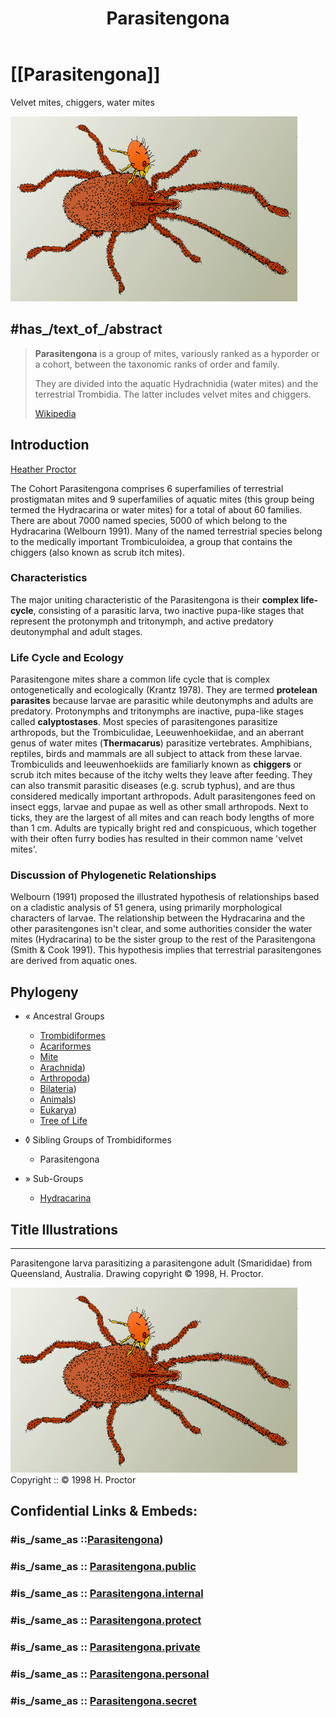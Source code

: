 ﻿---
title: Parasitengona
---

# [[Parasitengona]]

Velvet mites, chiggers, water mites 

![Smarididae](Parasitengona/Smarididae.gif) 

## #has_/text_of_/abstract 

> **Parasitengona** is a group of mites, variously ranked as a hyporder or a cohort, between the taxonomic ranks of order and family. 
>
> They are divided into the aquatic Hydrachnidia (water mites) and the terrestrial Trombidia. The latter includes velvet mites and chiggers.
>
> [Wikipedia](https://en.wikipedia.org/wiki/Parasitengona) 


## Introduction

[Heather Proctor]()

The Cohort Parasitengona comprises 6 superfamilies of terrestrial
prostigmatan mites and 9 superfamilies of aquatic mites (this group
being termed the Hydracarina or water mites) for a total of about 60
families. There are about 7000 named species, 5000 of which belong to
the Hydracarina (Welbourn 1991). Many of the named terrestrial species
belong to the medically important Trombiculoidea, a group that contains
the chiggers (also known as scrub itch mites).

### Characteristics

The major uniting characteristic of the Parasitengona is their **complex
life-cycle**, consisting of a parasitic larva, two inactive pupa-like
stages that represent the protonymph and tritonymph, and active
predatory deutonymphal and adult stages.

### Life Cycle and Ecology

Parasitengone mites share a common life cycle that is complex
ontogenetically and ecologically (Krantz 1978). They are termed
**protelean parasites** because larvae are parasitic while deutonymphs
and adults are predatory. Protonymphs and tritonymphs are inactive,
pupa-like stages called **calyptostases**. Most species of
parasitengones parasitize arthropods, but the Trombiculidae,
Leeuwenhoekiidae, and an aberrant genus of water mites (**Thermacarus**)
parasitize vertebrates. Amphibians, reptiles, birds and mammals are all
subject to attack from these larvae. Trombiculids and leeuwenhoekiids
are familiarly known as **chiggers** or scrub itch mites because of the
itchy welts they leave after feeding. They can also transmit parasitic
diseases (e.g. scrub typhus), and are thus considered medically
important arthropods. Adult parasitengones feed on insect eggs, larvae
and pupae as well as other small arthropods. Next to ticks, they are the
largest of all mites and can reach body lengths of more than 1 cm.
Adults are typically bright red and conspicuous, which together with
their often furry bodies has resulted in their common name \'velvet
mites\'.

### Discussion of Phylogenetic Relationships

Welbourn (1991) proposed the illustrated hypothesis of relationships
based on a cladistic analysis of 51 genera, using primarily
morphological characters of larvae. The relationship between the
Hydracarina and the other parasitengones isn\'t clear, and some
authorities consider the water mites (Hydracarina) to be the sister
group to the rest of the Parasitengona (Smith & Cook 1991). This
hypothesis implies that terrestrial parasitengones are derived from
aquatic ones.

## Phylogeny 

-   « Ancestral Groups  
    -   [Trombidiformes](../Trombidiformes.md)
    -   [Acariformes](../../Acariformes.md)
    -   [Mite](../../../Mite.md)
    -  [Arachnida](../../../../Arachnida.md))
    -  [Arthropoda](../../../../../../Arthropoda.md))
    -  [Bilateria](../../../../../../../Bilateria.md))
    -  [Animals](../../../../../../../../Animals.md))
    -  [Eukarya](../../../../../../../../../Eukarya.md))
    -   [Tree of Life](../../../../../../../../../Tree_of_Life.md)

-   ◊ Sibling Groups of  Trombidiformes
    -   Parasitengona

-   » Sub-Groups
    -   [Hydracarina](Parasitengona/Hydracarina.md)


## Title Illustrations

--------
Parasitengone larva parasitizing a parasitengone adult (Smarididae) from
Queensland, Australia. Drawing copyright © 1998, H. Proctor.

![Smarididae](Parasitengona/Smarididae.gif)
Copyright ::   © 1998 H. Proctor


## Confidential Links & Embeds: 

### #is_/same_as ::[Parasitengona](Parasitengona.md)) 

### #is_/same_as :: [Parasitengona.public](/_public/bio/bio~Domain/Eukarya/Animal/Bilateria/Arthropoda/Chelicerata/Arachnida/Mite/Acariformes/Trombidiformes/Parasitengona.public.md) 

### #is_/same_as :: [Parasitengona.internal](/_internal/bio/bio~Domain/Eukarya/Animal/Bilateria/Arthropoda/Chelicerata/Arachnida/Mite/Acariformes/Trombidiformes/Parasitengona.internal.md) 

### #is_/same_as :: [Parasitengona.protect](/_protect/bio/bio~Domain/Eukarya/Animal/Bilateria/Arthropoda/Chelicerata/Arachnida/Mite/Acariformes/Trombidiformes/Parasitengona.protect.md) 

### #is_/same_as :: [Parasitengona.private](/_private/bio/bio~Domain/Eukarya/Animal/Bilateria/Arthropoda/Chelicerata/Arachnida/Mite/Acariformes/Trombidiformes/Parasitengona.private.md) 

### #is_/same_as :: [Parasitengona.personal](/_personal/bio/bio~Domain/Eukarya/Animal/Bilateria/Arthropoda/Chelicerata/Arachnida/Mite/Acariformes/Trombidiformes/Parasitengona.personal.md) 

### #is_/same_as :: [Parasitengona.secret](/_secret/bio/bio~Domain/Eukarya/Animal/Bilateria/Arthropoda/Chelicerata/Arachnida/Mite/Acariformes/Trombidiformes/Parasitengona.secret.md)

